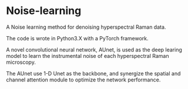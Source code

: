 # Noise-learning

A Noise learning method for denoising hyperspectral Raman data.

The code is wrote in Python3.X with a PyTorch framework.

A novel convolutional neural network, AUnet, is used as the deep learing model to learn the instrumental noise of each hyperspectral Raman microscopy.

The AUnet use 1-D Unet as the backbone, and synergize the spatial and channel attention module to optimize the network performance.
